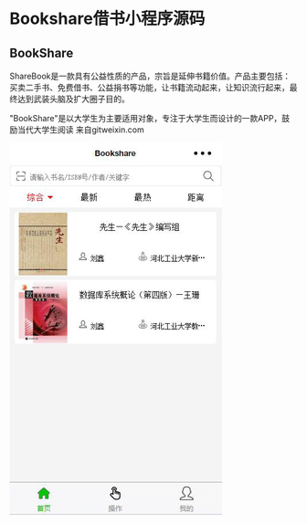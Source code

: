 # Bookshare借书小程序源码

## BookShare

ShareBook是一款具有公益性质的产品，宗旨是延伸书籍价值。产品主要包括：买卖二手书、免费借书、公益捐书等功能，让书籍流动起来，让知识流行起来，最终达到武装头脑及扩大圈子目的。

"BookShare"是以大学生为主要适用对象，专注于大学生而设计的一款APP，鼓励当代大学生阅读
来自gitweixin.com

![演示](.\切图\demo.gif)